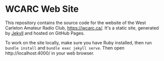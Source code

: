 WCARC Web Site
==============

This repository contains the source code for the website of the West Carleton Amateur Radio Club, https://wcarc.ca/. It's a static site, generated by [Jekyll](https://jekyllrb.com/) and hosted on GitHub Pages.

To work on the site locally, make sure you have Ruby installed, then run `bundle install` and `bundle exec jekyll serve`. Then open http://localhost:4000/ in your web browser.

